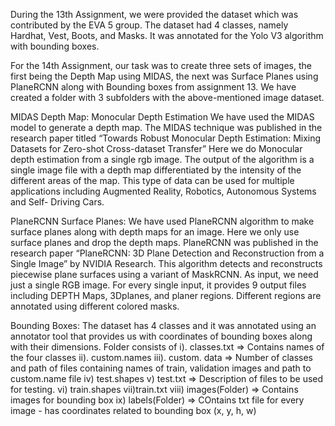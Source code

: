 During the 13th Assignment, we were provided the dataset which was contributed by the EVA 5 group. The dataset had 4 classes, namely Hardhat, Vest, Boots, and Masks. It was annotated for the Yolo V3 algorithm with bounding boxes. 

For the 14th Assignment, our task was to create three sets of images, the first being the Depth Map using MIDAS, the next was Surface Planes using PlaneRCNN along with Bounding boxes from assignment 13. We have created a folder with 3 subfolders with the above-mentioned image dataset.

MIDAS Depth Map: Monocular Depth Estimation 
We have used the MIDAS model to generate a depth map. The MIDAS technique was published in the research paper titled “Towards Robust Monocular Depth Estimation: Mixing Datasets for Zero-shot Cross-dataset Transfer”  Here we do Monocular depth estimation from a single rgb image. The output of the algorithm is a single image file with a depth map differentiated by the intensity of the different areas of the map. This type of data can be used for multiple applications including Augmented Reality, Robotics, Autonomous Systems and Self- Driving Cars.


PlaneRCNN Surface Planes: We have used PlaneRCNN algorithm to make surface planes along with depth maps for an image. Here we only use surface planes and drop the depth maps.  PlaneRCNN was published in the research paper “PlaneRCNN: 3D Plane Detection and Reconstruction from a Single Image” by NVIDIA Research. This algorithm detects and reconstructs piecewise plane surfaces using a variant of MaskRCNN. As input, we need just a single RGB image. For every single input, it provides 9 output files including DEPTH Maps, 3Dplanes, and planer regions.  Different regions are annotated using different colored masks.


Bounding Boxes: The dataset has 4 classes and it was annotated using an annotator tool that provides us with coordinates of bounding boxes along with their dimensions. Folder consists of 
i). classes.txt => Contains names of the four classes
ii). custom.names
iii). custom. data => Number of classes and path of files containing names of train, validation images and path to custom.name file
iv) test.shapes
v)  test.txt => Description of files to  be used for testing.
vi) train.shapes
vii)train.txt
viii) images(Folder) => Contains images for bounding box 
ix) labels(Folder) => COntains txt file for every image - has coordinates related to bounding box (x, y, h, w)
